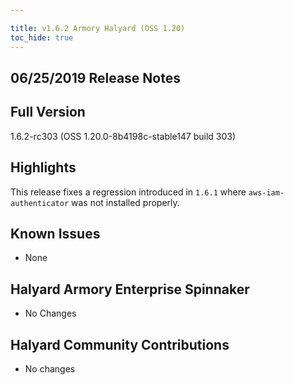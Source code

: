 ```yaml
---

title: v1.6.2 Armory Halyard (OSS 1.20)
toc_hide: true
---
```


## 06/25/2019 Release Notes

## Full Version
1.6.2-rc303 (OSS 1.20.0-8b4198c-stable147 build 303)

## Highlights

This release fixes a regression introduced in `1.6.1` where `aws-iam-authenticator` was not installed properly. 

## Known Issues

- None

## Halyard Armory Enterprise Spinnaker
 - No Changes

##  Halyard Community Contributions
 - No changes
